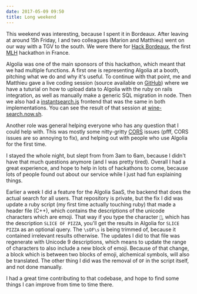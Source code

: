 ```yaml
---
date: 2017-05-09 09:50
title: Long weekend
---
```

This weekend was interesting, because I spent it in Bordeaux. After leaving at around 15h Friday, I and two colleagues (Marion and Matthieu) went on our way with a TGV to the south. We were there for [Hack Bordeaux](http://hackbordeaux.com), the first [MLH](https://mlh.io) hackathon in France.

Algolia was one of the main sponsors of this hackathon, which meant that we had multiple functions. A first one is representing Algolia at a booth, pitching what we do and why it's useful. To continue with that point, me and Matthieu gave a live coding session (source available on [GitHub](https://github.com/algolia/hack-bdx)) where we have a tuturial on how to upload data to Algolia with the ruby on rails integration, as well as manually make a generic SQL migration in node. Then we also had a [instantsearch.js](http://community.algolia.com/instantsearch.js) frontend that was the same in both implementations. You can see the result of that session at [wine-search.now.sh](https://wine-search.now.sh).

Another role was general helping everyone who has any question that I could help with. This was mostly some nitty-gritty [CORS](https://www.google.be/search?client=safari&rls=en&q=cors&ie=UTF-8&oe=UTF-8&gfe_rd=cr&ei=_1F7WNi_B_HG8AfY24HQDw) issues (pfff, CORS issues are so annoying to fix), and helping out with people who use Algolia for the first time. 

I stayed the whole night, but slept from from 3am to 6am, because I didn't have that much questions anymore (and I was pretty tired). Overall I had a great experience, and hope to help in lots of hackathons to come, because lots of people found out about our service while I just had fun explaining things.

Earlier a week I did a feature for the Algolia SaaS, the backend that does the actual search for all users. That repository is private, but the fix I did was update a ruby script (my first time actually touching ruby) that made a header file (C++), which contains the descriptions of the unicode characters which are emoji. That way if you type the character `🍕`, which has the description `SLICE OF PIZZA`, you'll get the results in Algolia for `SLICE PIZZA` as an optional query. The `\sOF\s` is being trimmed of, because it contained irrelevant results otherwise. The updates I did to that file was regenerate with Unicode 9 descriptions, which means to update the range of characters to also include a new block of emoji. Because of that change, a block which is between two blocks of emoji, alchemical symbols, will also be translated. The other thing I did was the removal of `OF` in the script itself, and not done manually.

I had a great time contributing to that codebase, and hope to find some things I can improve from time to time there.

